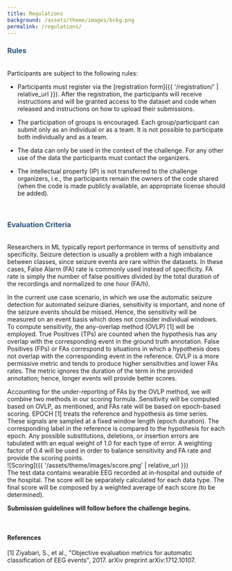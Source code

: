 ```yaml
---
title: Regulations
background: /assets/theme/images/bckg.png
permalink: /regulations/
---
```



### **<span style="color:#2B547E">Rules</span>**
\
Participants are subject to the following rules:

- Participants must register via the [registration form]({{ '/registration/' | relative_url }}). After the registration, the participants will receive instructions and will be granted access to the dataset and code when released and instructions on how to upload their submissions.

- The participation of groups is encouraged. Each group/participant can submit only as an individual or as a team. It is not possible to participate both individually and as a team.

- The data can only be used in the context of the challenge. For any other use of the data the participants must contact the organizers.

- The intellectual property (IP) is not transferred to the challenge organizers, i.e., the participants remain the owners of the code shared (when the code is made publicly available, an appropriate license should be added).


&nbsp;  

### **<span style="color:#2B547E">Evaluation Criteria</span>**
\
Researchers in ML typically report performance in terms of sensitivity and specificity. Seizure detection is usually a problem with a high imbalance between classes, since seizure events are rare within the datasets. In these cases, False Alarm (FA) rate is commonly used instead of specificity. FA rate is simply the number of false positives divided by the total duration of the recordings and normalized to one hour (FA/h).

In the current use case scenario, in which we use the automatic seizure detection for automated seizure diaries, sensitivity is important, and none of the seizure events should be missed. Hence, the sensitivity will be measured on an event basis which does not consider individual windows. To compute sensitivity, the any-overlap method (OVLP) [1] will be employed. True Positives (TPs) are counted when the hypothesis has any overlap with the corresponding event in the ground truth annotation. False Positives (FPs) or FAs correspond to situations in which a hypothesis does not overlap with the corresponding event in the reference. OVLP is a more permissive metric and tends to produce higher sensitivities and lower FAs rates. The metric ignores the duration of the term in the provided annotation; hence, longer events will provide better scores. 

Accounting for the under-reporting of FAs by the OVLP method, we will combine two methods in our scoring formula. Sensitivity will be computed based on OVLP, as mentioned, and FAs rate will be based on epoch-based scoring. EPOCH [1] treats the reference and hypothesis as time series. These signals are sampled at a fixed window length (epoch duration). The corresponding label in the reference is compared to the hypothesis for each epoch. Any possible substitutions, deletions, or insertion errors are tabulated with an equal weight of 1.0 for each type of error. A weighting factor of 0.4 will be used in order to balance sensitivity and FA rate and provide the scoring points.
\
![Scoring]({{ '/assets/theme/images/score.png' | relative_url }})
\
The test data contains wearable EEG recorded at in-hospital and outside of the hospital. The score will be separately calculated for each data type. The final score will be composed by a weighted average of each score (to be determined).


**Submission guidelines will follow before the challenge begins.**

&nbsp;  

#### References

[1] Ziyabari, S., et al., "Objective evaluation metrics for automatic classification of EEG events", 2017. arXiv preprint arXiv:1712.10107.